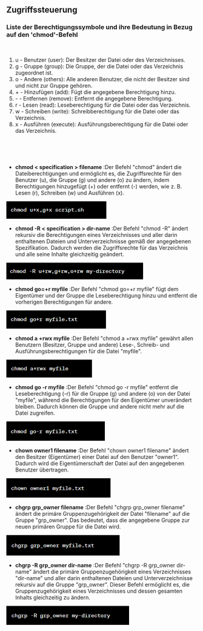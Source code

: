 ## Zugriffssteuerung

### Liste der Berechtigungssymbole und ihre Bedeutung in Bezug auf den 'chmod'-Befehl
<br>

1. u - Benutzer (user): Der Besitzer der Datei oder des Verzeichnisses.
2. g - Gruppe (group): Die Gruppe, der die Datei oder das Verzeichnis zugeordnet ist.
3. o - Andere (others): Alle anderen Benutzer, die nicht der Besitzer sind und nicht zur Gruppe gehören.
4. &#43; - Hinzufügen (add): Fügt die angegebene Berechtigung hinzu.
5. &#45; - Entfernen (remove): Entfernt die angegebene Berechtigung.
6. r - Lesen (read): Leseberechtigung für die Datei oder das Verzeichnis.
7. w - Schreiben (write): Schreibberechtigung für die Datei oder das Verzeichnis.
8. x - Ausführen (execute): Ausführungsberechtigung für die Datei oder das Verzeichnis.
<br>
<br>
<br>


* **chmod < specification > filename** :Der Befehl "chmod" ändert die Dateiberechtigungen und ermöglicht es, die Zugriffsrechte für den Benutzer (u), die Gruppe (g) und andere (o) zu ändern, indem Berechtigungen hinzugefügt (+) oder entfernt (-) werden, wie z. B. Lesen (r), Schreiben (w) und Ausführen (x).

![chmod < specification > filename](chmod_filename.PNG)

* **chmod -R < specification > dir-name** :Der Befehl "chmod -R" ändert rekursiv die Berechtigungen eines Verzeichnisses und aller darin enthaltenen Dateien und Unterverzeichnisse gemäß der angegebenen Spezifikation. Dadurch werden die Zugriffsrechte für das Verzeichnis und alle seine Inhalte gleichzeitig geändert.

![chmod -R < specification > dir-name](chmod-R_dir-name.PNG)

* **chmod go=+r myfile** :Der Befehl "chmod go=+r myfile" fügt dem Eigentümer und der Gruppe die Leseberechtigung hinzu und entfernt die vorherigen Berechtigungen für andere.

![chmod go=+r myfile](chmod_go%3D%2Br_myfile.PNG)

* **chmod a +rwx myfile** :Der Befehl "chmod a +rwx myfile" gewährt allen Benutzern (Besitzer, Gruppe und andere) Lese-, Schreib- und Ausführungsberechtigungen für die Datei "myfile".

![chmod a +rwx myfile](chmod_a_%2Brwx_myfile.PNG)

* **chmod go -r myfile** :Der Befehl "chmod go -r myfile" entfernt die Leseberechtigung (-r) für die Gruppe (g) und andere (o) von der Datei "myfile", während die Berechtigungen für den Eigentümer unverändert bleiben. Dadurch können die Gruppe und andere nicht mehr auf die Datei zugreifen.

![chmod go -r myfile](chmod_go_-r_myfile.PNG)

* **chown owner1 filename** :Der Befehl "chown owner1 filename" ändert den Besitzer (Eigentümer) einer Datei auf den Benutzer "owner1". Dadurch wird die Eigentümerschaft der Datei auf den angegebenen Benutzer übertragen.

![chown owner1 filename](chown_owner1_filename.PNG)

* **chgrp grp_owner filename** :Der Befehl "chgrp grp_owner filename" ändert die primäre Gruppenzugehörigkeit der Datei "filename" auf die Gruppe "grp_owner". Das bedeutet, dass die angegebene Gruppe zur neuen primären Gruppe für die Datei wird.

![chgrp grp_owner filename](chgrp_grp_owner_filename.PNG)

* **chgrp -R grp_owner dir-name** :Der Befehl "chgrp -R grp_owner dir-name" ändert die primäre Gruppenzugehörigkeit eines Verzeichnisses "dir-name" und aller darin enthaltenen Dateien und Unterverzeichnisse rekursiv auf die Gruppe "grp_owner". Dieser Befehl ermöglicht es, die Gruppenzugehörigkeit eines Verzeichnisses und dessen gesamten Inhalts gleichzeitig zu ändern.

![chgrp -R grp_owner dir-name](chgrp_-R_grp_owner_dir-name.PNG)
